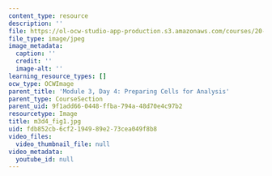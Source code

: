 ```yaml
---
content_type: resource
description: ''
file: https://ol-ocw-studio-app-production.s3.amazonaws.com/courses/20-109-laboratory-fundamentals-in-biological-engineering-spring-2010/fdb852cb6cf2194989e273cea049f8b8_m3d4_fig1.jpg
file_type: image/jpeg
image_metadata:
  caption: ''
  credit: ''
  image-alt: ''
learning_resource_types: []
ocw_type: OCWImage
parent_title: 'Module 3, Day 4: Preparing Cells for Analysis'
parent_type: CourseSection
parent_uid: 9f1add66-0448-ffba-794a-48d70e4c97b2
resourcetype: Image
title: m3d4_fig1.jpg
uid: fdb852cb-6cf2-1949-89e2-73cea049f8b8
video_files:
  video_thumbnail_file: null
video_metadata:
  youtube_id: null
---
```

